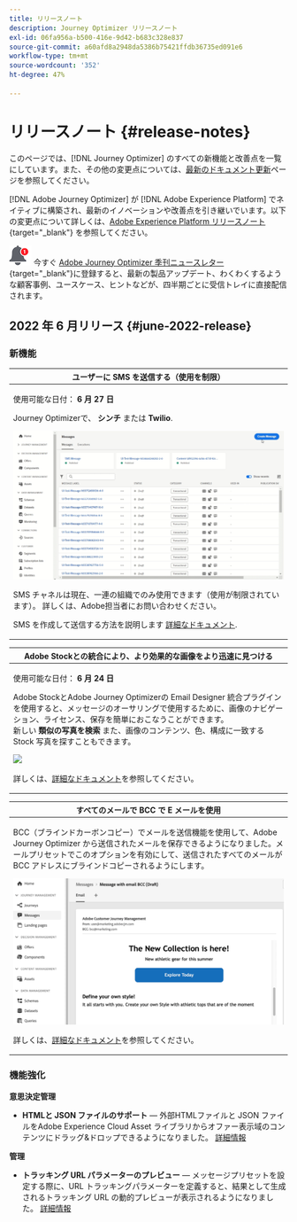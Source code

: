 ```yaml
---
title: リリースノート
description: Journey Optimizer リリースノート
exl-id: 06fa956a-b500-416e-9d42-b683c328e837
source-git-commit: a60afd8a2948da5386b75421ffdb36735ed091e6
workflow-type: tm+mt
source-wordcount: '352'
ht-degree: 47%

---
```


# リリースノート {#release-notes}

このページでは、[!DNL Journey Optimizer] のすべての新機能と改善点を一覧にしています。また、その他の変更点については、[最新のドキュメント更新](documentation-updates.md)ページを参照してください。

[!DNL Adobe Journey Optimizer] が [!DNL Adobe Experience Platform] でネイティブに構築され、最新のイノベーションや改善点を引き継いでいます。以下の変更点について詳しくは、[Adobe Experience Platform リリースノート](https://experienceleague.adobe.com/docs/experience-platform/release-notes/latest.html?lang=ja){target=&quot;_blank&quot;} を参照してください。

![ニュースレター](../assets/do-not-localize/nl-icon.png) 今すぐ [Adobe Journey Optimizer 季刊ニュースレター](https://www.adobe.com/subscription/Adobe_Journey_Optimizer_NL.html){target=&quot;_blank&quot;}に登録すると、最新の製品アップデート、わくわくするような顧客事例、ユースケース、ヒントなどが、四半期ごとに受信トレイに直接配信されます。

## 2022 年 6 月リリース {#june-2022-release}

### 新機能

<table>
<thead>
<tr>
<th><strong>ユーザーに SMS を送信する（使用を制限）</strong><br/></th>
</tr>
</thead>
<tbody>
<tr>
<td>
<p>使用可能な日付： <b>6 月 27 日</b></p>
<p></p>
<p>Journey Optimizerで、 <b>シンチ</b> または <b>Twilio</b>.</p>
<img src="assets/do-not-localize/SMS.gif"/>
<p>SMS チャネルは現在、一連の組織でのみ使用できます（使用が制限されています）。 詳しくは、Adobe担当者にお問い合わせください。</p>
<p>SMS を作成して送信する方法を説明します <a href="../messages/create-sms.md">詳細なドキュメント</a>.</p>
</td>
</tr>
</tbody>
</table>


<table>
<thead>
<tr>
<th><strong>Adobe Stockとの統合により、より効果的な画像をより迅速に見つける</strong><br/></th>
</tr>
</thead>
<tbody>
<tr>
<td>
<p>使用可能な日付： <b>6 月 24 日</b></p>
<p></p>
<p>Adobe StockとAdobe Journey Optimizerの Email Designer 統合プラグインを使用すると、メッセージのオーサリングで使用するために、画像のナビゲーション、ライセンス、保存を簡単におこなうことができます。 </br> 新しい <b>類似の写真を検索</b> また、画像のコンテンツ、色、構成に一致する Stock 写真を探すこともできます。 </p>
<img src="assets/do-not-localize/stock-rn.gif"/>
<p>詳しくは、<a href="../design/stock.md">詳細なドキュメント</a>を参照してください。</p>
</td>
</tr>
</tbody>
</table>

<table>
<thead>
<tr>
<th><strong>すべてのメールで BCC で E メールを使用</strong><br/></th>
</tr>
</thead>
<tbody>
<tr>
<td>
<p>BCC（ブラインドカーボンコピー）でメールを送信機能を使用して、Adobe Journey Optimizer から送信されたメールを保存できるようになりました。メールプリセットでこのオプションを有効にして、送信されたすべてのメールが BCC アドレスにブラインドコピーされるようにします。</p>
<img src="assets/do-not-localize/bcc-rn.gif"/>
<p>詳しくは、<a href="../configuration/bcc-email.md">詳細なドキュメント</a>を参照してください。</p>
</td>
</tr>
</tbody>
</table>

<!--<table>
<thead>
<tr>
<th><strong>Automatically use the best performing offer in your decisions</strong><br/></th>
</tr>
</thead>
<tbody>
<tr>
<td>
<p>You can now use personalized optimization model systems in Decision Management. This new type of model allows you to optimize and personalize offers based on segments and offer performance.</p>
<p>The use of personalized optimization AI models is currently restricted to selected users, and will be deployed to all environments in a future release.</p>
<img src="assets/do-not-localize/ai-ranking.gif"/>
<p>For more information, refer to the <a href="../offers/ranking/personalized-optimization-model.md">detailed documentation</a>.</p>
</td>
</tr>
</tbody>
</table>-->

<!--table>
<thead>
<tr>
<th><strong>Copy objects between sandboxes</strong><br/></th>
</tr>
</thead>
<tbody>
<tr>
<td>
<p>You can now re-create the experiences from a Journey Optimizer sandbox to another, for example from a non-production sandbox to a production sandbox. This new capability copies an entire Journey, including any objects the Journey depends on to run correctly, from one environment to another. In addition to Journeys, you can also copy other components, such as Offers, Messages, Schemas, Datasets, Data Sources, Events, and Actions.</p>
<p>This feature is currently in beta version and only available to beta customers. To join the beta program, contact Adobe Customer Care.</p>
<p>For more information, refer to the <a href="../building-journeys/read-segment.md#configuring-segment-trigger-activity">detailed documentation</a>.
</td>
</tr>
</tbody>
</table-->

<!--table>
<thead>
<tr>
<th><strong>Dynamic Expression Builder</strong><br/></th>
</tr>
</thead>
<tbody>
<tr>
<td>
<p>You can now create conditional content blocks across different authoring services to personalize your content. In addition to the Personalization Expression Library, the Expression Editor provides a new Conditional Rule Builder to help you design and save your content blocks.</p>
<p>For more information, refer to the <a href="../building-journeys/read-segment.md#configuring-segment-trigger-activity">detailed documentation</a>.
</td>
</tr>
</tbody>
</table-->


### 機能強化

**意思決定管理**

* **HTMLと JSON ファイルのサポート**  — 外部HTMLファイルと JSON ファイルをAdobe Experience Cloud Asset ライブラリからオファー表示域のコンテンツにドラッグ&amp;ドロップできるようになりました。 [詳細情報](../offers/offer-library/add-representations.md#html-json)

<!--
**Email**

* **Save as template** - You can now save an email content as a template and reuse it when creating other messages.

**Journeys**

* **Ending a journey** - In the journey canvas, the **End** activity has been removed from the palette. End tags are now added by default at the end of each path and cannot be removed. This improvement allows better reporting of where a customer dropped out of the journey, without any action from the user.

-->

**管理**

<!--* **Allowed list in the UI** - You can now use the Journey Optimizer user interface to add new email addresses or domains to the allowed list.-->

* **トラッキング URL パラメーターのプレビュー**  — メッセージプリセットを設定する際に、URL トラッキングパラメーターを定義すると、結果として生成されるトラッキング URL の動的プレビューが表示されるようになりました。 [詳細情報](../configuration/email-settings.md#url-tracking)

<!--* **Personalize tracking URL parameters** - You can now use the Expression Editor to configure URL tracking parameters in your message presets. [Learn more](../configuration/email-settings.md#url-tracking)-->

<!--
**Reporting**

* **Performance measurement** - A new **Reporting** tab is now available in the Administration > Configurations menu to set up reporting data sources.
-->
